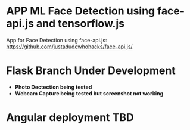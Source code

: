 # APP ML Face Detection using face-api.js and tensorflow.js
App for Face Detection using face-api.js: https://github.com/justadudewhohacks/face-api.js/

# Flask Branch Under Development
* **Photo Dectection being tested**
* **Webcam Capture being tested but screenshot not working**

# Angular deployment TBD
